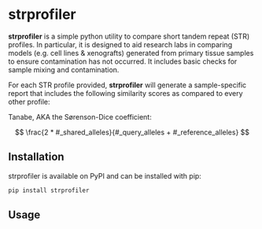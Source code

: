 # strprofiler
 **strprofiler** is a simple python utility to compare short tandem repeat (STR) profiles. In particular, it is designed to aid research labs in comparing models (e.g. cell lines & xenografts) generated from primary tissue samples to ensure contamination has not occurred. It includes basic checks for sample mixing and contamination.

For each STR profile provided, **strprofiler** will generate a sample-specific report that includes the following similarity scores as compared to every other profile:

Tanabe, AKA the Sørenson-Dice coefficient: 

$$ \frac{2 * #_shared_alleles}{#_query_alleles + #_reference_alleles} $$

## Installation

strprofiler is available on PyPI and can be installed with pip:

```bash
pip install strprofiler
```

## Usage


